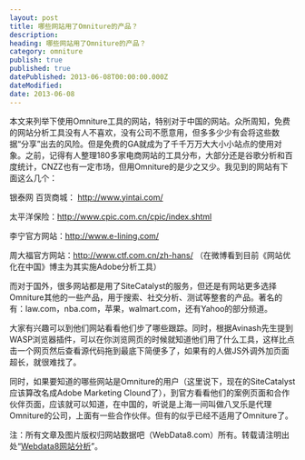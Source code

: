 ```yaml
---
layout: post
title: 哪些网站用了Omniture的产品？
description:
heading: 哪些网站用了Omniture的产品？
category: omniture
publish: true
published: true
datePublished: 2013-06-08T00:00:00.000Z
dateModified:
date: 2013-06-08
---
```


本文来列举下使用Omniture工具的网站，特别对于中国的网站。众所周知，免费的网站分析工具没有人不喜欢，没有公司不愿意用，但多多少少有会将这些数据“分享”出去的风险。但是免费的GA就成为了千千万万大大小小站点的使用对象。之前，记得有人整理180多家电商网站的工具分布，大部分还是谷歌分析和百度统计，CNZZ也有一定市场，但用Omniture的是少之又少。我见到的网站有下面这么几个：

银泰网 百货商城： http://www.yintai.com/

太平洋保险：http://www.cpic.com.cn/cpic/index.shtml

李宁官方网站：http://www.e-lining.com/

周大福官方网站：http://www.ctf.com.cn/zh-hans/ （在微博看到目前《网站优化在中国》博主为其实施Adobe分析工具）

而对于国外，很多网站都是用了SiteCatalyst的服务，但还是有网站更多选择Omniture其他的一些产品，用于搜索、社交分析、测试等整套的产品。著名的有：law.com，nba.com，苹果，walmart.com，还有Yahoo的部分频道。

大家有兴趣可以到他们网站看看他们步了哪些跟踪。同时，根据Avinash先生提到WASP浏览器插件，可以在你浏览网页的时候就知道他们用了什么工具，这样比点击一个网页然后查看源代码拖到最底下简便多了，如果有的人做JS外调外加页面超长，就很难找了。

同时，如果要知道的哪些网站是Omniture的用户（这里说下，现在的SiteCatalyst应该算改名成Adobe Marketing Clound了），到官方看看他们的案例页面和合作伙伴页面，应该就可以知道，在中国的，听说是上海一间叫做八叉乐是代理Omniture的公司，上面有一些合作伙伴。但有的似乎已经不适用了Omniture了。

注：所有文章及图片版权归网站数据吧（WebData8.com）所有。转载请注明出处“<a href="/">Webdata8网站分析</a>”。
